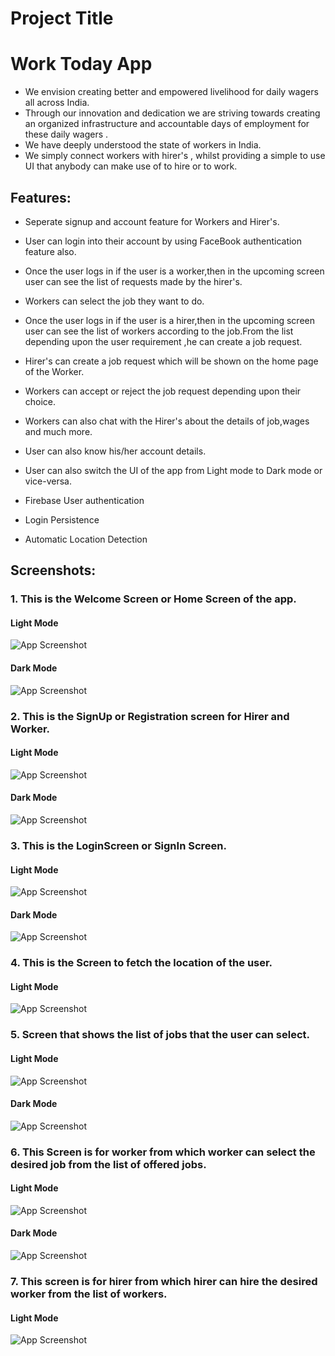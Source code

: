
# Project Title
# Work Today App

- We envision creating better and empowered livelihood for  daily wagers all across India.
- Through our innovation and dedication we are striving towards creating an organized infrastructure and accountable days of employment for these daily wagers .
- We have deeply understood the state of workers in India.
- We simply connect workers with hirer's , whilst providing a simple to use UI that anybody can make use of to hire or to work.
## Features:

- Seperate signup and account feature for Workers and Hirer's.
- User can login into their account by using FaceBook authentication feature also.
- Once the user logs in if the user is a worker,then in the upcoming screen user can see the list of requests made by the hirer's.
- Workers can select the job they want to do.
- Once the user logs in if the user is a hirer,then in the upcoming screen user can see the list of  workers according to the job.From the list depending upon the user requirement ,he can create a job request.
- Hirer's can create a job request which will be shown on the home page of the Worker.
- Workers can accept or reject the job request depending upon  their choice.
- Workers can also chat with the Hirer's about the details of job,wages and much more.
- User can also know his/her account details.
- User can also switch the UI of the app from Light mode to Dark mode or vice-versa.

- Firebase User authentication
- Login Persistence
- Automatic Location Detection




## Screenshots:
### 1. This is the Welcome Screen or Home Screen of the app.

#### Light Mode
![App Screenshot](https://i.ibb.co/gFnTPnK/1.png)
#### Dark Mode
![App Screenshot](https://i.ibb.co/PGKcRtN/8.png)


### 2. This is the SignUp or Registration screen for Hirer and Worker.

#### Light Mode
![App Screenshot](https://i.ibb.co/M9K3k8L/2.png)
#### Dark Mode
![App Screenshot](https://i.ibb.co/WVLRQrv/9.png)


###  3. This is the LoginScreen or SignIn Screen.

#### Light Mode
![App Screenshot](https://i.ibb.co/JmDF79W/4.png)
#### Dark Mode
![App Screenshot](https://i.ibb.co/qMfgVVG/10.png)

### 4. This is the Screen to fetch the location of the user.

#### Light Mode
![App Screenshot](https://i.ibb.co/7jZP65h/31.png)

### 5. Screen that shows the list of jobs that the user can select.

#### Light Mode
![App Screenshot](https://i.ibb.co/2yGbCkJ/6.png)
#### Dark Mode
![App Screenshot](https://i.ibb.co/BNrPTvV/12.png)

### 6. This Screen is for worker from which worker can select the desired job from the list of offered jobs.

#### Light Mode
![App Screenshot](https://i.ibb.co/Kj1q106/5.png)
#### Dark Mode
![App Screenshot](https://i.ibb.co/Gtk4Dt7/11.png)

### 7. This screen is for hirer from which hirer can hire the desired worker from the list of workers.

#### Light Mode
![App Screenshot](https://i.ibb.co/pfHghHd/7.png)
